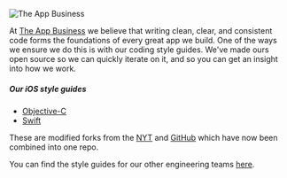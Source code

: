 ![The App Business](https://github.com/theappbusiness/iOS-Style-Guide/blob/master/assets/logo.png)

At [The App Business](https://theappbusiness.com) we believe that writing clean, clear, and consistent code forms the foundations of every great app we build. One of the ways we ensure we do this is with our coding style guides. We've made ours open source so we can quickly iterate on it, and so you can get an insight into how we work.

##### Our iOS style guides

- [Objective-C](https://github.com/theappbusiness/iOS-Style-Guide/blob/master/objective-c.md)
- [Swift](https://github.com/theappbusiness/iOS-Style-Guide/blob/master/swift.md)


These are modified forks from the [NYT](https://github.com/NYTimes/objective-c-style-guide) and [GitHub](https://github.com/github/swift-style-guide) which have now been combined into one repo.

You can find the style guides for our other engineering teams [here](https://github.com/theappbusiness?utf8=✓&query=guide).
